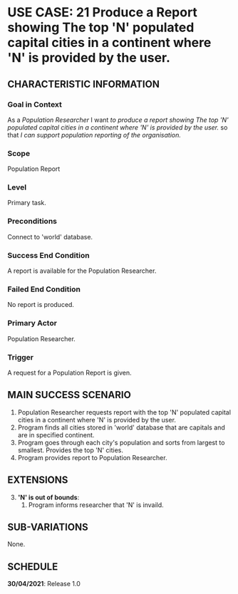 # USE CASE: 21 Produce a Report showing The top 'N' populated capital cities in a continent where 'N' is provided by the user.

## CHARACTERISTIC INFORMATION

### Goal in Context

As a *Population  Researcher* I want *to produce a report showing The top 'N' populated capital cities in a continent where 'N' is provided by the user.* so that *I can support population reporting of the organisation.*

### Scope

Population Report

### Level

Primary task.

### Preconditions

Connect to 'world' database.

### Success End Condition

A report is available for the Population Researcher.

### Failed End Condition

No report is produced.

### Primary Actor

Population Researcher.

### Trigger

A request for a Population Report is given.

## MAIN SUCCESS SCENARIO

1. Population Researcher requests report with the top 'N' populated capital cities in a continent where 'N' is provided by the user.
2. Program finds all cities stored in 'world' database that are capitals and are in specified continent.
3. Program goes through each city's population and sorts from largest to smallest. Provides the top 'N' cities.
4. Program provides report to Population Researcher.

## EXTENSIONS

3. **'N' is out of bounds**:
    1. Program informs researcher that 'N' is invaild.

## SUB-VARIATIONS

None.

## SCHEDULE

**30/04/2021**: Release 1.0